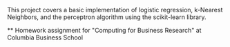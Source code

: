 This project covers a basic implementation of logistic regression, k-Nearest Neighbors, and the perceptron algorithm using the 
scikit-learn library. 

** Homework assignment for "Computing for Business Research" at Columbia Business School
